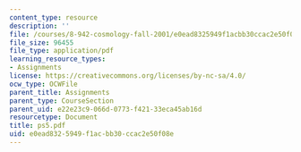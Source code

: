```yaml
---
content_type: resource
description: ''
file: /courses/8-942-cosmology-fall-2001/e0ead8325949f1acbb30ccac2e50f08e_ps5.pdf
file_size: 96455
file_type: application/pdf
learning_resource_types:
- Assignments
license: https://creativecommons.org/licenses/by-nc-sa/4.0/
ocw_type: OCWFile
parent_title: Assignments
parent_type: CourseSection
parent_uid: e22e23c9-066d-0773-f421-33eca45ab16d
resourcetype: Document
title: ps5.pdf
uid: e0ead832-5949-f1ac-bb30-ccac2e50f08e
---
```

